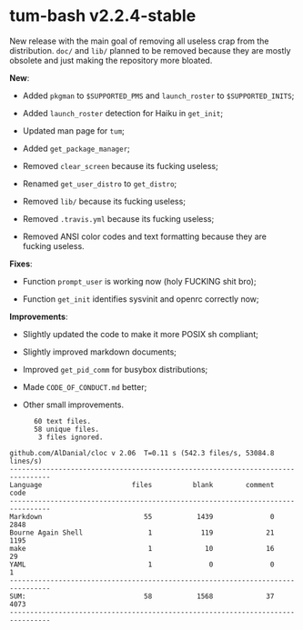 # tum-bash v2.2.4-stable

New release with the main goal of removing all useless crap from the distribution.
`doc/` and `lib/` planned to be removed because they are mostly obsolete and just
making the repository more bloated.

**New**:

- Added `pkgman` to `$SUPPORTED_PMS` and `launch_roster` to `$SUPPORTED_INITS`;

- Added `launch_roster` detection for Haiku in `get_init`;

- Updated man page for `tum`;

- Added `get_package_manager`;

- Removed `clear_screen` because its fucking useless;

- Renamed `get_user_distro` to `get_distro`;

- Removed `lib/` because its fucking useless;

- Removed `.travis.yml` because its fucking useless;

- Removed ANSI color codes and text formatting because they are fucking useless.

**Fixes**:

- Function `prompt_user` is working now (holy FUCKING shit bro);

- Function `get_init` identifies sysvinit and openrc correctly now;

**Improvements**:

- Slightly updated the code to make it more POSIX sh compliant;

- Slightly improved markdown documents;

- Improved `get_pid_comm` for busybox distributions;

- Made `CODE_OF_CONDUCT.md` better;

- Other small improvements.

```text
      60 text files.
      58 unique files.
       3 files ignored.

github.com/AlDanial/cloc v 2.06  T=0.11 s (542.3 files/s, 53084.8 lines/s)
--------------------------------------------------------------------------------
Language                      files          blank        comment           code
--------------------------------------------------------------------------------
Markdown                         55           1439              0           2848
Bourne Again Shell                1            119             21           1195
make                              1             10             16             29
YAML                              1              0              0              1
--------------------------------------------------------------------------------
SUM:                             58           1568             37           4073
--------------------------------------------------------------------------------
```

